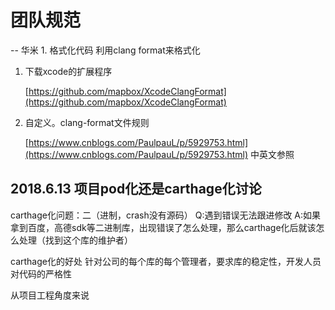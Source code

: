 # 团队规范

-- 华米 1. 格式化代码 利用clang format来格式化

1. 下载xcode的扩展程序

   [https://github.com/mapbox/XcodeClangFormat](https://github.com/mapbox/XcodeClangFormat)

2. 自定义。clang-format文件规则

   [https://www.cnblogs.com/PaulpauL/p/5929753.html](https://www.cnblogs.com/PaulpauL/p/5929753.html) 中英文参照

## 2018.6.13  项目pod化还是carthage化讨论

carthage化问题：二（进制，crash没有源码） Q:遇到错误无法跟进修改 A:如果拿到百度，高德sdk等二进制库，出现错误了怎么处理，那么carthage化后就该怎么处理（找到这个库的维护者）

carthage化的好处 针对公司的每个库的每个管理者，要求库的稳定性，开发人员对代码的严格性

从项目工程角度来说

